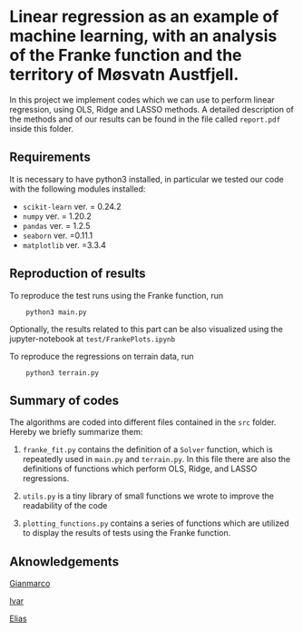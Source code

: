 Linear regression as an example of machine learning, with an analysis of the Franke function and the territory of Møsvatn Austfjell.
==============================
In this project we implement codes which we can use to perform linear regression, using OLS, Ridge and LASSO methods.
A detailed description of the methods and of our results can be found in the file called `report.pdf` inside this folder.

## Requirements

It is necessary to have python3 installed, in particular we tested our code with the following modules installed:

* `scikit-learn` ver. = 0.24.2
* `numpy` ver. = 1.20.2 
* `pandas` ver. = 1.2.5
* `seaborn` ver. =0.11.1
* `matplotlib` ver. =3.3.4


## Reproduction of results

To reproduce the test runs using the Franke function, run 

		python3 main.py

Optionally, the results related to this part can be also visualized using the jupyter-notebook at `test/FrankePlots.ipynb`<br>

To reproduce the regressions on terrain data, run

		python3 terrain.py

## Summary of codes

The algorithms are coded into different files contained in the `src` folder. Hereby we briefly summarize them:

1. 	`franke_fit.py` contains the definition of a `Solver` function, which is repeatedly used in `main.py` and `terrain.py`.
	In this file there are also the definitions of functions which perform OLS, Ridge, and LASSO regressions. 

2. 	`utils.py` is a tiny library of small functions we wrote to improve the readability of the code

3. 	`plotting_functions.py` contains a series of functions which are utilized to display the results of tests using the Franke function.

## Aknowledgements

[Gianmarco](https://github.com/giammy00)

[Ivar](https://github.com/ivarlon)

[Elias](https://github.com/EliasTRuud)

